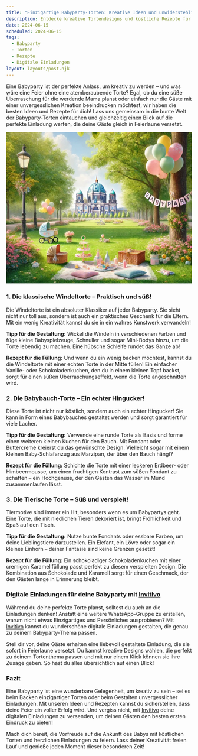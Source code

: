 ```yaml
---
title: "Einzigartige Babyparty-Torten: Kreative Ideen und unwiderstehliche Rezepte für deine Feier"
description: Entdecke kreative Tortendesigns und köstliche Rezepte für eine unvergessliche Babyparty, inklusive persönlicher digitaler Einladungen, die deine Gäste begeistern werden.
date: 2024-06-15
scheduled: 2024-06-15
tags:
  - Babyparty
  - Torten
  - Rezepte
  - Digitale Einladungen
layout: layouts/post.njk
---
```


Eine Babyparty ist der perfekte Anlass, um kreativ zu werden – und was wäre eine Feier ohne eine atemberaubende Torte? Egal, ob du eine süße Überraschung für die werdende Mama planst oder einfach nur die Gäste mit einer unvergesslichen Kreation beeindrucken möchtest, wir haben die besten Ideen und Rezepte für dich! Lass uns gemeinsam in die bunte Welt der Babyparty-Torten eintauchen und gleichzeitig einen Blick auf die perfekte Einladung werfen, die deine Gäste gleich in Feierlaune versetzt.

![Einzigartige Babyparty-Torten](/img/picnic-park.webp)

### 1. **Die klassische Windeltorte – Praktisch und süß!**

Die Windeltorte ist ein absoluter Klassiker auf jeder Babyparty. Sie sieht nicht nur toll aus, sondern ist auch ein praktisches Geschenk für die Eltern. Mit ein wenig Kreativität kannst du sie in ein wahres Kunstwerk verwandeln!

**Tipp für die Gestaltung:** Wickel die Windeln in verschiedenen Farben und füge kleine Babyspielzeuge, Schnuller und sogar Mini-Bodys hinzu, um die Torte lebendig zu machen. Eine hübsche Schleife rundet das Ganze ab!

**Rezept für die Füllung:** Und wenn du ein wenig backen möchtest, kannst du die Windeltorte mit einer echten Torte in der Mitte füllen! Ein einfacher Vanille- oder Schokoladenkuchen, den du in einem kleinen Topf backst, sorgt für einen süßen Überraschungseffekt, wenn die Torte angeschnitten wird.

### 2. **Die Babybauch-Torte – Ein echter Hingucker!**

Diese Torte ist nicht nur köstlich, sondern auch ein echter Hingucker! Sie kann in Form eines Babybauches gestaltet werden und sorgt garantiert für viele Lacher.

**Tipp für die Gestaltung:** Verwende eine runde Torte als Basis und forme einen weiteren kleinen Kuchen für den Bauch. Mit Fondant oder Buttercreme kreierst du das gewünschte Design. Vielleicht sogar mit einem kleinen Baby-Schlafanzug aus Marzipan, der über den Bauch hängt?

**Rezept für die Füllung:** Schichte die Torte mit einer leckeren Erdbeer- oder Himbeermousse, um einen fruchtigen Kontrast zum süßen Fondant zu schaffen – ein Hochgenuss, der den Gästen das Wasser im Mund zusammenlaufen lässt.

### 3. **Die Tierische Torte – Süß und verspielt!**

Tiermotive sind immer ein Hit, besonders wenn es um Babypartys geht. Eine Torte, die mit niedlichen Tieren dekoriert ist, bringt Fröhlichkeit und Spaß auf den Tisch.

**Tipp für die Gestaltung:** Nutze bunte Fondants oder essbare Farben, um deine Lieblingstiere darzustellen. Ein Elefant, ein Löwe oder sogar ein kleines Einhorn – deiner Fantasie sind keine Grenzen gesetzt!

**Rezept für die Füllung:** Ein schokoladiger Schokoladenkuchen mit einer cremigen Karamellfüllung passt perfekt zu diesem verspielten Design. Die Kombination aus Schokolade und Karamell sorgt für einen Geschmack, der den Gästen lange in Erinnerung bleibt.

### **Digitale Einladungen für deine Babyparty mit [Invitivo](https://invitivo.com/create)**

Während du deine perfekte Torte planst, solltest du auch an die Einladungen denken! Anstatt eine weitere WhatsApp-Gruppe zu erstellen, warum nicht etwas Einzigartiges und Persönliches ausprobieren? Mit [Invitivo](https://invitivo.com/) kannst du wunderschöne digitale Einladungen gestalten, die genau zu deinem Babyparty-Thema passen.

Stell dir vor, deine Gäste erhalten eine liebevoll gestaltete Einladung, die sie sofort in Feierlaune versetzt. Du kannst kreative Designs wählen, die perfekt zu deinem Tortenthema passen und mit nur einem Klick können sie ihre Zusage geben. So hast du alles übersichtlich auf einen Blick!

### **Fazit**

Eine Babyparty ist eine wunderbare Gelegenheit, um kreativ zu sein – sei es beim Backen einzigartiger Torten oder beim Gestalten unvergesslicher Einladungen. Mit unseren Ideen und Rezepten kannst du sicherstellen, dass deine Feier ein voller Erfolg wird. Und vergiss nicht, mit [Invitivo](https://invitivo.com/) deine digitalen Einladungen zu versenden, um deinen Gästen den besten ersten Eindruck zu bieten!

Mach dich bereit, die Vorfreude auf die Ankunft des Babys mit köstlichen Torten und herzlichen Einladungen zu feiern. Lass deiner Kreativität freien Lauf und genieße jeden Moment dieser besonderen Zeit!
